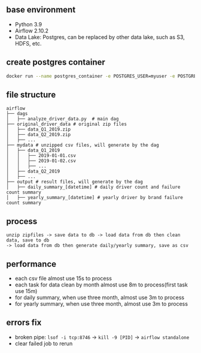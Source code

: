 ## base environment

- Python 3.9
- Airflow 2.10.2
- Data Lake: Postgres, can be replaced by other data lake, such as S3, HDFS, etc.

## create postgres container

```bash
docker run --name postgres_container -e POSTGRES_USER=myuser -e POSTGRES_PASSWORD=mypassword -e POSTGRES_DB=mydatabase -p 5432:5432 -d postgres:latest
```

## file structure

```baash
airflow
├── dags
│   ├── analyze_driver_data.py  # main dag
├── original_driver_data # original zip files
│   ├── data_Q1_2019.zip
│   ├── data_Q2_2019.zip
│   ├── ...
├── mydata # unzipped csv files, will generate by the dag
│   ├── data_Q1_2019
│   │   ├── 2019-01-01.csv
│   │   ├── 2019-01-02.csv
│   │   ├── ...
│   ├── data_Q2_2019
│   ├── ...
├── output # result files, will generate by the dag
│   ├── daily_summary_[datetime] # daily driver count and failure count summary
│   ├── yearly_summary_[datetime] # yearly driver by brand failure count summary
```

## process

```zxk
unzip zipfiles -> save data to db -> load data from db then clean data, save to db
-> load data from db then generate daily/yearly summary, save as csv
```

## performance

- each csv file almost use 15s to process
- each task for data clean by month almost use 8m to process(first task use 15m)
- for daily summary, when use three month, almost use 3m to process
- for yearly summary, when use three month, almost use 3m to process

## errors fix

- broken pipe: `lsof -i tcp:8746` -> `kill -9 [PID]` -> `airflow standalone`
- clear failed job to rerun
